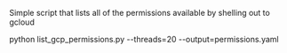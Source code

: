 Simple script that lists all of the permissions available by shelling out to gcloud

python list_gcp_permissions.py --threads=20 --output=permissions.yaml
